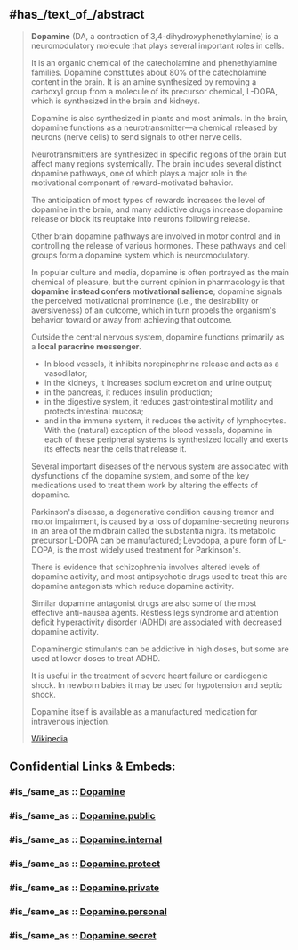 
## #has_/text_of_/abstract 


> **Dopamine** (DA, a contraction of 3,4-dihydroxyphenethylamine) 
> is a neuromodulatory molecule that plays several important roles in cells. 
> 
> It is an organic chemical of the catecholamine and phenethylamine families. 
> Dopamine constitutes about 80% of the catecholamine content in the brain. 
> It is an amine synthesized by removing a carboxyl group from a molecule of its precursor chemical, L-DOPA, 
> which is synthesized in the brain and kidneys. 
> 
> Dopamine is also synthesized in plants and most animals. 
> In the brain, dopamine functions as a neurotransmitter—a chemical released by neurons (nerve cells) 
> to send signals to other nerve cells. 
> 
> Neurotransmitters are synthesized in specific regions of the brain but affect many regions systemically. 
> The brain includes several distinct dopamine pathways, 
> one of which plays a major role in the motivational component of reward-motivated behavior. 
> 
> The anticipation of most types of rewards increases the level of dopamine in the brain, 
> and many addictive drugs increase dopamine release or block its reuptake into neurons following release. 
> 
> Other brain dopamine pathways are involved in motor control and in controlling the release of various hormones. 
> These pathways and cell groups form a dopamine system which is neuromodulatory.
>
> In popular culture and media, dopamine is often portrayed as the main chemical of pleasure, 
> but the current opinion in pharmacology is that __dopamine instead confers motivational salience__; 
> dopamine signals the perceived motivational prominence (i.e., the desirability or aversiveness) of an outcome, 
> which in turn propels the organism's behavior toward or away from achieving that outcome.
>
> Outside the central nervous system, dopamine functions primarily as a __local paracrine messenger__. 
> - In blood vessels, it inhibits norepinephrine release and acts as a vasodilator; 
> - in the kidneys, it increases sodium excretion and urine output; 
> - in the pancreas, it reduces insulin production; 
> - in the digestive system, it reduces gastrointestinal motility and protects intestinal mucosa; 
> - and in the immune system, it reduces the activity of lymphocytes. 
> With the (natural) exception of the blood vessels, 
> dopamine in each of these peripheral systems is synthesized locally and exerts its effects near the cells that release it.
>
> Several important diseases of the nervous system are associated with dysfunctions of the dopamine system, 
> and some of the key medications used to treat them work by altering the effects of dopamine. 
> 
> Parkinson's disease, a degenerative condition causing tremor and motor impairment, 
> is caused by a loss of dopamine-secreting neurons in an area of the midbrain called the substantia nigra. 
> Its metabolic precursor L-DOPA can be manufactured; Levodopa, a pure form of L-DOPA, 
> is the most widely used treatment for Parkinson's. 
> 
> There is evidence that schizophrenia involves altered levels of dopamine activity, 
> and most antipsychotic drugs used to treat this are dopamine antagonists which reduce dopamine activity. 
> 
> Similar dopamine antagonist drugs are also some of the most effective anti-nausea agents. 
> Restless legs syndrome and attention deficit hyperactivity disorder (ADHD) 
> are associated with decreased dopamine activity. 
> 
> Dopaminergic stimulants can be addictive in high doses, but some are used at lower doses to treat ADHD. 
> 
> It is useful in the treatment of severe heart failure or cardiogenic shock. 
> In newborn babies it may be used for hypotension and septic shock.
>
> Dopamine itself is available as a manufactured medication for intravenous injection. 
> 
> [Wikipedia](https://en.wikipedia.org/wiki/Dopamine)


## Confidential Links & Embeds: 

### #is_/same_as :: [Dopamine](Dopamine.md) 

### #is_/same_as :: [Dopamine.public](/_public/Chemistry/organic/Biochemistry/Hormone/Dopamine.public.md) 

### #is_/same_as :: [Dopamine.internal](/_internal/Chemistry/organic/Biochemistry/Hormone/Dopamine.internal.md) 

### #is_/same_as :: [Dopamine.protect](/_protect/Chemistry/organic/Biochemistry/Hormone/Dopamine.protect.md) 

### #is_/same_as :: [Dopamine.private](/_private/Chemistry/organic/Biochemistry/Hormone/Dopamine.private.md) 

### #is_/same_as :: [Dopamine.personal](/_personal/Chemistry/organic/Biochemistry/Hormone/Dopamine.personal.md) 

### #is_/same_as :: [Dopamine.secret](/_secret/Chemistry/organic/Biochemistry/Hormone/Dopamine.secret.md)

